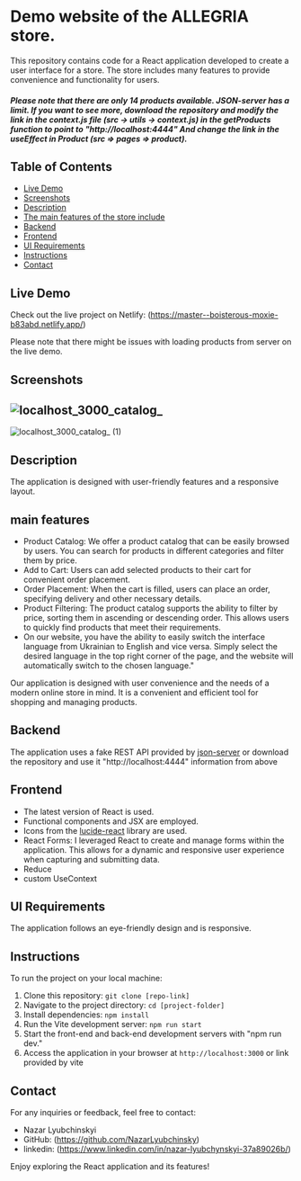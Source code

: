 # Demo website of the ALLEGRIA store.

This repository contains code for a React application developed to create a user interface for a store. The store includes many features to provide convenience and functionality for users.

##### Please note that there are only 14 products available. JSON-server has a limit. If you want to see more, download the repository and modify the link in the context.js file (src -> utils -> context.js) in the getProducts function to point to "http://localhost:4444" And change the link in the useEffect in Product (src => pages => product).

## Table of Contents

- [Live Demo](#live-demo)
- [Screenshots](#Screenshots)
- [Description](#description)
- [The main features of the store include](#main-features)
- [Backend](#backend)
- [Frontend](#frontend)
- [UI Requirements](#ui-requirements)
- [Instructions](#instructions)
- [Contact](#contact)

## Live Demo

Check out the live project on Netlify: (https://master--boisterous-moxie-b83abd.netlify.app/)

Please note that there might be issues with loading products from server on the live demo.

## Screenshots
![localhost_3000_catalog_](https://github.com/NazarLyubchinsky/Allegria/assets/120901032/1cfe60db-b80f-4efc-a5c6-a0de5eed4be1)
-------
![localhost_3000_catalog_ (1)](https://github.com/NazarLyubchinsky/Allegria/assets/120901032/56a74031-4d86-4989-b327-2fe18eba97b9)




## Description

 The application is designed with user-friendly features and a responsive layout.

## main features

- Product Catalog: We offer a product catalog that can be easily browsed by users. You can search for products in different categories and filter them by price.
- Add to Cart: Users can add selected products to their cart for convenient order placement.
- Order Placement: When the cart is filled, users can place an order, specifying delivery and other necessary details.
- Product Filtering: The product catalog supports the ability to filter by price, sorting them in ascending or descending order. This allows users to quickly find products that meet their requirements.
- On our website, you have the ability to easily switch the interface language from Ukrainian to English and vice versa. Simply select the desired language in the top right corner of the page, and the website will automatically switch to the chosen language."

Our application is designed with user convenience and the needs of a modern online store in mind. It is a convenient and efficient tool for shopping and managing products.
## Backend

The application uses a fake REST API provided by [json-server](https://my-json-server.typicode.com/NazarLyubchinsky/json-server) 
or download the repository and use it "http://localhost:4444" information from above

## Frontend
- The latest version of React is used.
- Functional components and JSX are employed.
- Icons from the [lucide-react](https://mui.com/material-ui/material-icons/) library are used.
- React Forms: I leveraged React to create and manage forms within the application. This allows for a dynamic and responsive user experience when capturing and submitting data.
- Reduce
- custom UseContext

## UI Requirements

The application follows an eye-friendly design and is responsive.

## Instructions

To run the project on your local machine:

1. Clone this repository: `git clone [repo-link]`
2. Navigate to the project directory: `cd [project-folder]`
3. Install dependencies: `npm install`
4. Run the Vite development server: `npm run start`
5. Start the front-end and back-end development servers with "npm run dev."
6. Access the application in your browser at `http://localhost:3000` or link provided by vite

## Contact

For any inquiries or feedback, feel free to contact:

- Nazar Lyubchinskyi
- GitHub: (https://github.com/NazarLyubchinsky)
- linkedin: (https://www.linkedin.com/in/nazar-lyubchynskyi-37a89026b/)



Enjoy exploring the React application and its features!
